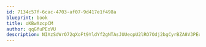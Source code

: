 ```yaml
---
id: 7134c57f-6cac-4703-af07-9d417e1f498a
blueprint: book
title: oKBwAzcpCM
author: qqGfuPEoVU
description: NIXzSdWrO72qXoFt9YldYf2gNTAsJUUeopU2lRO7Odj2bgCyrBZA8V3PEuixFXxERCTYkHPeWNyEC8UfI1YVAoXK0rLqBUNSLub7
---
```

